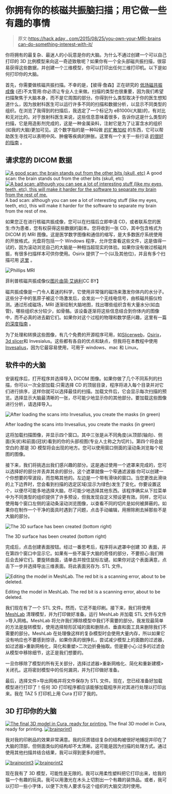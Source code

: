 # 你拥有你的核磁共振脑扫描；用它做一些有趣的事情

> 原文:[https://hack aday . com/2015/08/25/you-own-your-MRI-brains can-do-something-interest-with-it/](https://hackaday.com/2015/08/25/you-own-your-mri-brainscan-do-something-interesting-with-it/)

你将拥有的最复杂、最迷人的小玩意是你的大脑。为什么不通过创建一个可以自己打印的 3D 比例模型来向这一奇迹致敬呢？如果你有一个全头部磁共振扫描，很容易获得这些数据，并创建一个三维模型，你可以打印出任何三维打印机。以下是如何打印你的大脑。

首先，你需要做核磁共振扫描。不幸的是，【彼得·詹森】正在研究的 [低场磁共振成像](https://hackaday.io/project/5030-low-field-mri) (还)不太管用:你必须让专业人士来做。扫描的类型也很重要，因为我们希望扫描聚焦于大脑本身，而不是它周围的部分。你得到什么类型取决于你的医生想知道什么，因为放射科医生可以运行许多不同的扫描和数据分析，以显示不同类型的组织。在浏览了我得到的扫描后，我选定了一个标记为 eB1000i(大脑)的，有对比和无对比的。对于放射科医生来说，这些信息意味着很多，告诉你这是什么类型的扫描，它是用造影剂完成的，这是一种金属染料，注射它是为了让富含水的组织(如我的大脑)更加可见。这个数字指的是一种叫做 [的扩散加权](http://radiopaedia.org/articles/diffusion-weighted-imaging-1) 的东西，它可以帮助医生寻找可以表明中风、肿瘤等疾病的肿胀。这里有一个关于一些行话 [的很好的指南](http://radiopaedia.org/articles/mri-pulse-sequence-abbreviations) 。

## 请求您的 DICOM 数据

 [![A good scan: the brain stands out from the other bits (skull, etc)](../Images/e20c0541422f2ebe91050cf670bc6af3.png "scan2")](https://hackaday.com/2015/08/25/you-own-your-mri-brainscan-do-something-interesting-with-it/scan2/) A good scan: the brain stands out from the other bits (skull, etc) [![A bad scan: although you can see a lot of interesting stuff (like my eyes, teeth, etc), this will make it harder for the software to separate my brain from the rest of me.](../Images/2f26920c38de677bc8e5c7ca04cbce09.png "scan1")](https://hackaday.com/2015/08/25/you-own-your-mri-brainscan-do-something-interesting-with-it/scan1/) A bad scan: although you can see a lot of interesting stuff (like my eyes, teeth, etc), this will make it harder for the software to separate my brain from the rest of me.

如果您正在进行核磁共振成像，您可以在扫描后立即申请 CD，或者联系您的医生:作为患者，您有权获得这些数据的副本。您将收到一张 CD，其中包含格式为 DICOM 的 MRI 图像。这是医学数字图像和通信的缩写，是大多数医疗系统使用的开放格式。光盘将包括一个 Windows 程序，允许您查看这些文件，这是值得一试的，因为滚动浏览自己的大脑是一种相当超现实的体验。如果你没有做过核磁共振，有很多扫描样本可供你使用。Osirix 提供了一个[](http://www.osirix-viewer.com/datasets/)(以及其他位)，并且有多个扫描可用 [这里](http://www.jannin.org/mritemplate/) 。

![Phillips MRI](../Images/d3bf74b8293ce223391776c78bb3a9b7.png)

菲利普核磁共振成像仪[图片由简·艾纳利](https://commons.wikimedia.org/wiki/File:MRI-Philips.JPG#/media/File:MRI-Philips.JPG)CC BY】

磁共振成像是一门令人着迷的科学，它使用非常强的磁场来激发你体内的水分子。这些分子中的氢原子被这个场激发后，会发出一个无线电信号，由核磁共振仪检测。通过形成磁场，MRI 逐渐绘制大脑地图，找出哪些组织含有大量水分(如血管)，哪些组织水分较少，如骨骼。该设备逐渐将这些信息结合到你体内的图像中，而不必真的进去戳它们。如果你对这个过程的物理和数学感兴趣，这里有一篇 [的深度指南](https://www.cis.rit.edu/htbooks/mri/inside.htm) 。

为了处理和转换这些图像，有几个免费的开源程序可用，如[Slicerweb](http://www.slicer.org/pages/Introduction)，[Osirix](http://www.osirix-viewer.com/Downloads.html)，[3d slicer](http://www.slicer.org/)和 Invesialus。这些都有各自的优点和缺点，但我将在本教程中使用[Invesalius](http://www.cti.gov.br/invesalius/)，因为它最容易使用，可用于 windows、mac 和 Linux。

## 软件中的大脑

安装程序后，打开程序并选择导入 DICOM 图像。如果你做了几个不同系列的扫描，你可以一次全部加载:只需选择 CD 的顶层目录，程序将进入每个目录并对它们进行排序，这样你就可以选择最佳的扫描。加载文件后，它会显示每次扫描的预览。选择显示大脑最清晰的一张，尽可能少地显示你的其他部分。要加载这些图像进行分析，请选择导入。

![After loading the scans into Invesalius, you create the masks (in green)](../Images/608903c3a4b72860dbaa6b3be4fd56c7.png)

After loading the scans into Invesalius, you create the masks (in green)

这将加载扫描图像，并显示四个窗口。其中三张是从不同角度(从顶部(轴向)、侧面(矢状)和前面(冠状)看到的你的头部视图(专业人士称之为切片)。第四个将会是空白的:那是 3D 模型将会出现的地方。您可以使用窗口侧面的滚动条浏览每个视图的图像。

接下来，我们将挑选出我们感兴趣的部分。这是通过使用一个遮罩来完成的，您可以选择好的部分并丢弃其余的部分。这个遮罩就像一个窄通滤波器:你可以创建一个你想要的窄波段，而忽略其他的。左边是一个带有滑块的窗口。当您更改此滑块的上下边界时，您会看到扫描的选定区域(显示为绿色)发生了变化。你要设置这个，以便尽可能多地选择大脑，尽可能少地选择其他东西。该程序确实从下拉菜单中为不同类型的组织提供了许多预设，但我发现自定义预设更有效。同样，您可以使用每个窗口左侧的滚动条滚动浏览图像，以查看不同的切片是如何被屏蔽的。如果你在制作一个干净的面具时遇到了问题，点击手动编辑，用擦除刷去掉那些不是大脑的部分。

![The 3D surface has been created (bottom right)](../Images/5220bc4348000b3a4d342dbc2313a419.png)

The 3D surface has been created (bottom right)

完成后，点击创建表面按钮。经过一番思考后，程序将从遮罩中创建 3D 表面，并在第四个窗口中显示它。如果有一些不属于大脑的奇怪的部分，不要担心:我们稍后会去掉它们。要旋转曲面，请单击并按住鼠标左键。如果你对这个表面满意，点击下一步并选择导出三维表面。将此表面另存为. STL 文件。

![Editing the model in MeshLab. The red bit is a scanning error, about to be deleted.](../Images/ea6122bf305f1ec766f951ae3c43aa0e.png)

Editing the model in MeshLab. The red bit is a scanning error, about to be deleted.

我们现在有了一个 STL 文件。然而，它还不能印刷。接下来，我们将使用 [MeshLab](http://meshlab.sourceforge.net/) 清理模型，并为打印做好准备。运行 MeshLab 并加载 STL 文件与文件>导入网格。MeshLab 将允许我们移除模型中我们不需要的部分。我发现最简单的方法是旋转模型，使用选择矩形区域的面和删除点、垂直和面工具来删除我们不需要的部分。MeshLab 在处理像这样的复杂模型时会使用大量内存，所以如果它没有响应也不要感到惊讶。如果你真的很挣扎，尝试减少模型上的面数的过滤器，如过滤器>重新网格化，简化和重塑>二次边折叠抽取。但是要小心:过多的过滤会从模型中移除细节，这正是我们想要的。

一旦你移除了模型的所有无关部分，选择过滤器>重新网格化、简化和重新建模>关闭孔。这将密封模型中的任何漏洞，并为打印做好准备。

最后，选择文件>导出网格并将文件保存为 STL 文件。现在，您已经准备好加载模型进行打印了！任何 3D 打印程序都应该能够加载程序并对其进行处理以打印出来。我在 TAZ 5 打印机上用 Cura 打印了我的。

## 3D 打印你的大脑

 [![The final 3D model in Cura, ready for printing.](../Images/0cdae30bba6879fa69d82eb5440dd9cf.png "cura1")](https://hackaday.com/2015/08/25/you-own-your-mri-brainscan-do-something-interesting-with-it/cura1/) The final 3D model in Cura, ready for printing. [![brainprint1](../Images/7c9f3d398fafd66f5fda721b77129f67.png "brainprint1")](https://hackaday.com/2015/08/25/you-own-your-mri-brainscan-do-something-interesting-with-it/brainprint1/) 

我对我的印刷品的效果非常满意。我的灰质错综复杂的结构被很好地捕捉并印在了大脑的顶部，但侧面类似的结构却不太清晰。这可能是因为扫描的处理方式。通过使用其他扫描并结合结果，我可以得到更多的细节。

 [![brainprint3](../Images/86fb6e89a90690789c5f2bc1c3a9879a.png "brainprint3")](https://hackaday.com/2015/08/25/you-own-your-mri-brainscan-do-something-interesting-with-it/brainprint3/)  [![brainprint2](../Images/6940f48e18016840e3d6528f3d291c22.png "brainprint2")](https://hackaday.com/2015/08/25/you-own-your-mri-brainscan-do-something-interesting-with-it/brainprint2/) 

现在我有了 3D 模型，可能性是无限的。我可以用柔性塑料把它打印出来，给我的猫一个有趣的玩具。我可以用激光在木头上切割出一个有趣的装饰品。或者，我可以打印一些小字体，以便下次有人要求与这个组织的大脑交流时使用。